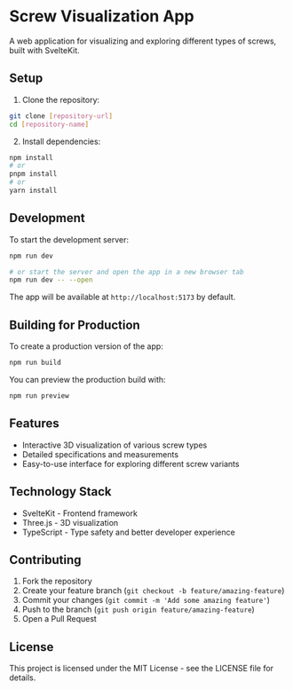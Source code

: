 # Screw Visualization App

A web application for visualizing and exploring different types of screws, built with SvelteKit.

## Setup

1. Clone the repository:
```bash
git clone [repository-url]
cd [repository-name]
```

2. Install dependencies:
```bash
npm install
# or
pnpm install
# or
yarn install
```

## Development

To start the development server:

```bash
npm run dev

# or start the server and open the app in a new browser tab
npm run dev -- --open
```

The app will be available at `http://localhost:5173` by default.

## Building for Production

To create a production version of the app:

```bash
npm run build
```

You can preview the production build with:
```bash
npm run preview
```

## Features

- Interactive 3D visualization of various screw types
- Detailed specifications and measurements
- Easy-to-use interface for exploring different screw variants

## Technology Stack

- SvelteKit - Frontend framework
- Three.js - 3D visualization
- TypeScript - Type safety and better developer experience

## Contributing

1. Fork the repository
2. Create your feature branch (`git checkout -b feature/amazing-feature`)
3. Commit your changes (`git commit -m 'Add some amazing feature'`)
4. Push to the branch (`git push origin feature/amazing-feature`)
5. Open a Pull Request

## License

This project is licensed under the MIT License - see the LICENSE file for details.
